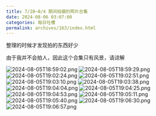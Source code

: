 ```yaml
---
title: 7/28~8/4 期间拍摄的照片合集
date: 2024-08-06 03:07:00
categories: 每日吐槽
permalink: archives/163/index.html
---
```


整理的时候才发现拍的东西好少

由于我并不会拍人，因此这个合集只有风景，请谅解

![2024-08-05T18:59:02.png][1]
![2024-08-05T18:59:29.png][2]
![2024-08-05T19:02:24.png][3]
![2024-08-05T19:02:51.png][4]
![2024-08-05T19:03:10.png][5]
![2024-08-05T19:03:38.png][6]
![2024-08-05T19:04:04.png][7]
![2024-08-05T19:04:25.png][8]
![2024-08-05T19:04:53.png][9]
![2024-08-05T19:05:11.png][10]
![2024-08-05T19:05:40.png][11]
![2024-08-05T19:06:30.png][12]
![2024-08-05T19:06:57.png][13]


  [1]: /static/images/2024/08/4151022855.png
  [2]: /static/images/2024/08/3989638568.png
  [3]: /static/images/2024/08/838458045.png
  [4]: /static/images/2024/08/1140700062.png
  [5]: /static/images/2024/08/664951544.png
  [6]: /static/images/2024/08/3114136874.png
  [7]: /static/images/2024/08/2731592500.png
  [8]: /static/images/2024/08/1707726795.png
  [9]: /static/images/2024/08/1854795559.png
  [10]: /static/images/2024/08/3846922943.png
  [11]: /static/images/2024/08/1579149959.png
  [12]: /static/images/2024/08/286373056.png
  [13]: /static/images/2024/08/1865825880.png

